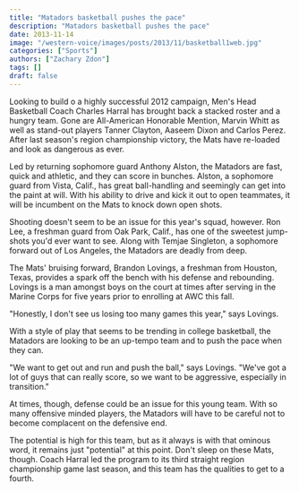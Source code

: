 ```yaml
---
title: "Matadors basketball pushes the pace"
description: "Matadors basketball pushes the pace"
date: 2013-11-14
image: "/western-voice/images/posts/2013/11/basketball1web.jpg"
categories: ["Sports"]
authors: ["Zachary Zdon"]
tags: []
draft: false
---
```

Looking to build o a highly successful 2012 campaign, Men's Head Basketball Coach Charles Harral has brought back a stacked roster and a hungry team. Gone are All-American Honorable Mention, Marvin Whitt as well as stand-out players Tanner Clayton, Aaseem Dixon and Carlos Perez. After last season's region championship victory, the Mats have re-loaded and look as dangerous as ever.

Led by returning sophomore guard Anthony Alston, the Matadors are fast, quick and athletic, and they can score in bunches. Alston, a sophomore guard from Vista, Calif., has great ball-handling and seemingly can get into the paint at will. With his ability to drive and kick it out to open teammates, it will be incumbent on the Mats to knock down open shots.

Shooting doesn't seem to be an issue for this year's squad, however. Ron Lee, a freshman guard from Oak Park, Calif., has one of the sweetest jump-shots you'd ever want to see. Along with Temjae Singleton, a sophomore forward out of Los Angeles, the Matadors are deadly from deep.

The Mats' bruising forward, Brandon Lovings, a freshman from Houston, Texas, provides a spark off the bench with his defense and rebounding. Lovings is a man amongst boys on the court at times after serving in the Marine Corps for five years prior to enrolling at AWC this fall.

"Honestly, I don't see us losing too many games this year," says Lovings.

With a style of play that seems to be trending in college basketball, the Matadors are looking to be an up-tempo team and to push the pace when they can.

"We want to get out and run and push the ball," says Lovings. "We've got a lot of guys that can really score, so we want to be aggressive, especially in transition."

At times, though, defense could be an issue for this young team. With so many offensive minded players, the Matadors will have to be careful not to become complacent on the defensive end.

The potential is high for this team, but as it always is with that ominous word, it remains just "potential" at this point. Don't sleep on these Mats, though. Coach Harral led the program to its third straight region championship game last season, and this team has the qualities to get to a fourth.